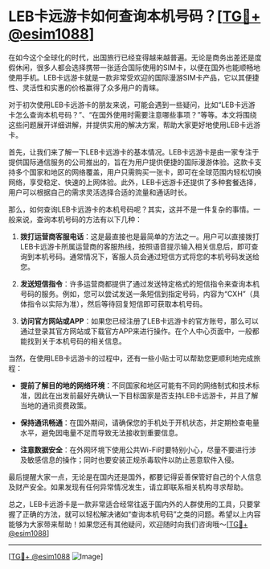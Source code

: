 # LEB卡远游卡如何查询本机号码？[[TG💪+ @esim1088](https://t.me/s/esim1088)]

在如今这个全球化的时代，出国旅行已经变得越来越普遍。无论是商务出差还是度假休闲，很多人都会选择携带一张适合国际使用的SIM卡，以便在国外也能顺畅地使用手机。LEB卡远游卡就是一款非常受欢迎的国际漫游SIM卡产品，它以其便捷性、灵活性和实惠的价格赢得了众多用户的青睐。

对于初次使用LEB卡远游卡的朋友来说，可能会遇到一些疑问，比如“LEB卡远游卡怎么查询本机号码？”、“在国外使用时需要注意哪些事项？”等等。本文将围绕这些问题展开详细讲解，并提供实用的解决方案，帮助大家更好地使用LEB卡远游卡。

首先，让我们来了解一下LEB卡远游卡的基本情况。LEB卡远游卡是由一家专注于提供国际通信服务的公司推出的，旨在为用户提供便捷的国际漫游体验。这款卡支持多个国家和地区的网络覆盖，用户只需购买一张卡，即可在全球范围内轻松切换网络，享受稳定、快速的上网体验。此外，LEB卡远游卡还提供了多种套餐选择，用户可以根据自己的需求灵活选择合适的流量和通话时长。

那么，如何查询LEB卡远游卡的本机号码呢？其实，这并不是一件复杂的事情。一般来说，查询本机号码的方法有以下几种：

1. **拨打运营商客服电话**：这是最直接也是最简单的方法之一。用户可以直接拨打LEB卡远游卡所属运营商的客服热线，按照语音提示输入相关信息后，即可查询到本机号码。通常情况下，客服人员会通过短信方式将您的本机号码发送给您。

2. **发送短信指令**：许多运营商都提供了通过发送特定格式的短信指令来查询本机号码的服务。例如，您可以尝试发送一条短信到指定号码，内容为“CXH”（具体指令以实际为准），然后等待回复短信即可获取本机号码。

3. **访问官方网站或APP**：如果您已经注册了LEB卡远游卡的官方账号，那么可以通过登录其官方网站或下载官方APP来进行操作。在个人中心页面中，一般都能找到关于本机号码的相关信息。

当然，在使用LEB卡远游卡的过程中，还有一些小贴士可以帮助您更顺利地完成旅程：

- **提前了解目的地的网络环境**：不同国家和地区可能有不同的网络制式和技术标准，因此在出发前最好先确认一下目标国家是否支持LEB卡远游卡，并且了解当地的通讯资费政策。
  
- **保持通讯畅通**：在国外期间，请确保您的手机处于开机状态，并定期检查电量水平，避免因电量不足而导致无法接收到重要信息。

- **注意数据安全**：在外网环境下使用公共Wi-Fi时要特别小心，尽量不要进行涉及敏感信息的操作；同时也要安装正规杀毒软件以防止恶意软件入侵。

最后提醒大家一点，无论是在国内还是国外，都要记得妥善保管好自己的个人信息及财产安全。如果发现有任何异常情况发生，请立即联系相关机构寻求帮助。

总之，LEB卡远游卡是一款非常适合经常往返于国内外的人群使用的工具，只要掌握了正确的方法，就可以轻松解决诸如“查询本机号码”之类的问题。希望以上内容能够为大家带来帮助！如果您还有其他疑问，欢迎随时向我们咨询哦～[[TG💪+ @esim1088](https://t.me/s/esim1088)]

---

[[TG💪+ @esim1088](https://t.me/s/esim1088) ![Image](https://i.postimg.cc/4NQfJmqS/Snipaste-2025-05-13-00-14-12.png)]